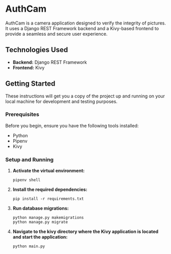 # AuthCam

AuthCam is a camera application designed to verify the integrity of pictures. It uses a Django REST Framework backend and a Kivy-based frontend to provide a seamless and secure user experience.

## Technologies Used
- **Backend:** Django REST Framework
- **Frontend:** Kivy

## Getting Started

These instructions will get you a copy of the project up and running on your local machine for development and testing purposes.

### Prerequisites

Before you begin, ensure you have the following tools installed:
- Python
- Pipenv
- Kivy

### Setup and Running

1. **Activate the virtual environment:**
   ```
   pipenv shell
   ```

2. **Install the required dependencies:**
   ```
   pip install -r requirements.txt
   ```

3. **Run database migrations:**
   ```
   python manage.py makemigrations
   python manage.py migrate
   ```

4. **Navigate to the kivy directory where the Kivy application is located and start the application:**
   ```
   python main.py
   ```
